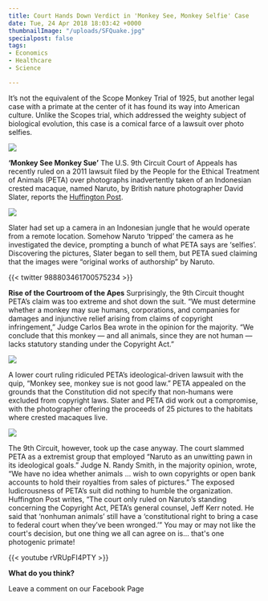 ```yaml
---
title: Court Hands Down Verdict in 'Monkey See, Monkey Selfie' Case
date: Tue, 24 Apr 2018 18:03:42 +0000
thumbnailImage: "/uploads/SFQuake.jpg"
specialpost: false
tags:
- Economics
- Healthcare
- Science

---
```

It’s not the equivalent of the Scope Monkey Trial of 1925, but another legal case with a primate at the center of it has found its way into American culture. Unlike the Scopes trial, which addressed the weighty subject of biological evolution, this case is a comical farce of a lawsuit over photo selfies. 

[![](http://newsattorneys.staging.wpengine.com/wp-content/uploads/2018/04/gavel-law-books-1024x682.jpg)](http://newsattorneys.staging.wpengine.com/wp-content/uploads/2018/04/gavel-law-books.jpg) 

**‘Monkey See Monkey Sue’** The U.S. 9th Circuit Court of Appeals has recently ruled on a 2011 lawsuit filed by the People for the Ethical Treatment of Animals (PETA) over photographs inadvertently taken of an Indonesian crested macaque, named Naruto, by British nature photographer David Slater, reports the [Huffington Post](https://www.huffingtonpost.com/entry/monkey-naruto-no-copyright-court_us_5ade8786e4b0b2e811328d58). 

[![](http://newsattorneys.staging.wpengine.com/wp-content/uploads/2018/04/monkey.jpg)](http://newsattorneys.staging.wpengine.com/wp-content/uploads/2018/04/monkey.jpg) 

Slater had set up a camera in an Indonesian jungle that he would operate from a remote location. Somehow Naruto ‘tripped’ the camera as he investigated the device, prompting a bunch of what PETA says are ‘selfies’. Discovering the pictures, Slater began to sell them, but PETA sued claiming that the images were “original works of authorship” by Naruto. 

{{< twitter 988803461700575234 >}}

**Rise of the Courtroom of the Apes** Surprisingly, the 9th Circuit thought PETA’s claim was too extreme and shot down the suit. “We must determine whether a monkey may sue humans, corporations, and companies for damages and injunctive relief arising from claims of copyright infringement,” Judge Carlos Bea wrote in the opinion for the majority. “We conclude that this monkey — and all animals, since they are not human — lacks statutory standing under the Copyright Act.” 

[![](http://newsattorneys.staging.wpengine.com/wp-content/uploads/2018/04/monkey2.jpg)](http://newsattorneys.staging.wpengine.com/wp-content/uploads/2018/04/monkey2.jpg) 

A lower court ruling ridiculed PETA’s ideological-driven lawsuit with the quip, “Monkey see, monkey sue is not good law.” PETA appealed on the grounds that the Constitution did not specify that non-humans were excluded from copyright laws. Slater and PETA did work out a compromise, with the photographer offering the proceeds of 25 pictures to the habitats where crested macaques live. 

[![](http://newsattorneys.staging.wpengine.com/wp-content/uploads/2018/04/david-slater-683x1024.jpg)](http://newsattorneys.staging.wpengine.com/wp-content/uploads/2018/04/david-slater.jpg) 

The 9th Circuit, however, took up the case anyway. The court slammed PETA as a extremist group that employed “Naruto as an unwitting pawn in its ideological goals.” Judge N. Randy Smith, in the majority opinion, wrote, “We have no idea whether animals ... wish to own copyrights or open bank accounts to hold their royalties from sales of pictures.” The exposed ludicrousness of PETA’s suit did nothing to humble the organization. Huffington Post writes, “The court only ruled on Naruto’s standing concerning the Copyright Act, PETA’s general counsel, Jeff Kerr noted. He said that ‘nonhuman animals’ still have a ‘constitutional right to bring a case to federal court when they’ve been wronged.’” You may or may not like the court's decision, but one thing we all can agree on is... that's one photogenic primate! 

{{< youtube rVRUpFI4PTY >}}

**What do you think?**

Leave a comment on our Facebook Page
